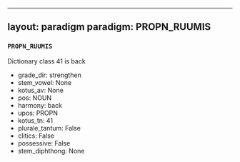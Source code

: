 
---
layout: paradigm
paradigm: PROPN_RUUMIS
---
### ` PROPN_RUUMIS `

Dictionary class 41 is back
* grade_dir: strengthen
* stem_vowel: None
* kotus_av: None
* pos: NOUN
* harmony: back
* upos: PROPN
* kotus_tn: 41
* plurale_tantum: False
* clitics: False
* possessive: False
* stem_diphthong: None
